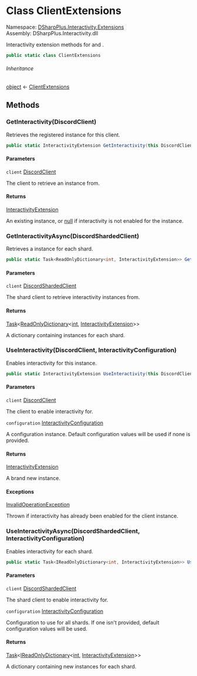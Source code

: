 # Class ClientExtensions

Namespace: [DSharpPlus.Interactivity.Extensions](DSharpPlus.Interactivity.Extensions.md)  
Assembly: DSharpPlus.Interactivity.dll

Interactivity extension methods for <xref href="DSharpPlus.DiscordClient" data-throw-if-not-resolved="false"></xref> and <xref href="DSharpPlus.DiscordShardedClient" data-throw-if-not-resolved="false"></xref>.

```csharp
public static class ClientExtensions
```

###### Inheritance

[object](https://learn.microsoft.com/dotnet/api/system.object) ← 
[ClientExtensions](DSharpPlus.Interactivity.Extensions.ClientExtensions.md)

## Methods

### <a id="DSharpPlus_Interactivity_Extensions_ClientExtensions_GetInteractivity_DSharpPlus_DiscordClient_"></a>GetInteractivity\(DiscordClient\)

Retrieves the registered <xref href="DSharpPlus.Interactivity.InteractivityExtension" data-throw-if-not-resolved="false"></xref> instance for this client.

```csharp
public static InteractivityExtension GetInteractivity(this DiscordClient client)
```

#### Parameters

`client` [DiscordClient](DSharpPlus.DiscordClient.md)

The client to retrieve an <xref href="DSharpPlus.Interactivity.InteractivityExtension" data-throw-if-not-resolved="false"></xref> instance from.

#### Returns

[InteractivityExtension](DSharpPlus.Interactivity.InteractivityExtension.md)

An existing <xref href="DSharpPlus.Interactivity.InteractivityExtension" data-throw-if-not-resolved="false"></xref> instance, or <a href="https://learn.microsoft.com/dotnet/csharp/language-reference/keywords/null">null</a> if interactivity is not enabled for the <xref href="DSharpPlus.DiscordClient" data-throw-if-not-resolved="false"></xref> instance.

### <a id="DSharpPlus_Interactivity_Extensions_ClientExtensions_GetInteractivityAsync_DSharpPlus_DiscordShardedClient_"></a>GetInteractivityAsync\(DiscordShardedClient\)

Retrieves a <xref href="DSharpPlus.Interactivity.InteractivityExtension" data-throw-if-not-resolved="false"></xref> instance for each shard.

```csharp
public static Task<ReadOnlyDictionary<int, InteractivityExtension>> GetInteractivityAsync(this DiscordShardedClient client)
```

#### Parameters

`client` [DiscordShardedClient](DSharpPlus.DiscordShardedClient.md)

The shard client to retrieve interactivity instances from.

#### Returns

[Task](https://learn.microsoft.com/dotnet/api/system.threading.tasks.task\-1)<[ReadOnlyDictionary](https://learn.microsoft.com/dotnet/api/system.collections.objectmodel.readonlydictionary\-2)<[int](https://learn.microsoft.com/dotnet/api/system.int32), [InteractivityExtension](DSharpPlus.Interactivity.InteractivityExtension.md)\>\>

A dictionary containing <xref href="DSharpPlus.Interactivity.InteractivityExtension" data-throw-if-not-resolved="false"></xref> instances for each shard.

### <a id="DSharpPlus_Interactivity_Extensions_ClientExtensions_UseInteractivity_DSharpPlus_DiscordClient_DSharpPlus_Interactivity_InteractivityConfiguration_"></a>UseInteractivity\(DiscordClient, InteractivityConfiguration\)

Enables interactivity for this <xref href="DSharpPlus.DiscordClient" data-throw-if-not-resolved="false"></xref> instance.

```csharp
public static InteractivityExtension UseInteractivity(this DiscordClient client, InteractivityConfiguration configuration = null)
```

#### Parameters

`client` [DiscordClient](DSharpPlus.DiscordClient.md)

The client to enable interactivity for.

`configuration` [InteractivityConfiguration](DSharpPlus.Interactivity.InteractivityConfiguration.md)

A configuration instance. Default configuration values will be used if none is provided.

#### Returns

[InteractivityExtension](DSharpPlus.Interactivity.InteractivityExtension.md)

A brand new <xref href="DSharpPlus.Interactivity.InteractivityExtension" data-throw-if-not-resolved="false"></xref> instance.

#### Exceptions

[InvalidOperationException](https://learn.microsoft.com/dotnet/api/system.invalidoperationexception)

Thrown if interactivity has already been enabled for the client instance.

### <a id="DSharpPlus_Interactivity_Extensions_ClientExtensions_UseInteractivityAsync_DSharpPlus_DiscordShardedClient_DSharpPlus_Interactivity_InteractivityConfiguration_"></a>UseInteractivityAsync\(DiscordShardedClient, InteractivityConfiguration\)

Enables interactivity for each shard.

```csharp
public static Task<IReadOnlyDictionary<int, InteractivityExtension>> UseInteractivityAsync(this DiscordShardedClient client, InteractivityConfiguration configuration = null)
```

#### Parameters

`client` [DiscordShardedClient](DSharpPlus.DiscordShardedClient.md)

The shard client to enable interactivity for.

`configuration` [InteractivityConfiguration](DSharpPlus.Interactivity.InteractivityConfiguration.md)

Configuration to use for all shards. If one isn't provided, default configuration values will be used.

#### Returns

[Task](https://learn.microsoft.com/dotnet/api/system.threading.tasks.task\-1)<[IReadOnlyDictionary](https://learn.microsoft.com/dotnet/api/system.collections.generic.ireadonlydictionary\-2)<[int](https://learn.microsoft.com/dotnet/api/system.int32), [InteractivityExtension](DSharpPlus.Interactivity.InteractivityExtension.md)\>\>

A dictionary containing new <xref href="DSharpPlus.Interactivity.InteractivityExtension" data-throw-if-not-resolved="false"></xref> instances for each shard.

